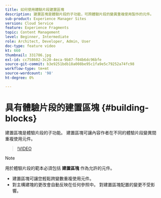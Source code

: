 ```yaml
---
title: 如何使用體驗片段建置區塊
description: 建置區塊是體驗片段的子功能，可跨體驗片段的變異重複使用製作的元件。
sub-product: Experience Manager Sites
version: Cloud Service
feature: Experience Fragments
topic: Content Management
level: Beginner, Intermediate
role: Architect, Developer, Admin, User
doc-type: feature video
kt: 660
thumbnail: 331786.jpg
exl-id: cc758602-3c20-4eca-9b87-f04b6dc96bfe
source-git-commit: b3e9251bdb18a008be95c1fa9e5c79252a74fc98
workflow-type: tm+mt
source-wordcount: '98'
ht-degree: 0%

---
```


# 具有體驗片段的建置區塊 {#building-blocks}


建置區塊是體驗片段的子功能。 建置區塊可讓內容作者在不同的體驗片段變異間重複使用元件。

>[!VIDEO](https://video.tv.adobe.com/v/331786?quality=12&learn=on)

>[!NOTE]
>
> 用於體驗片段的範本必須包括 **建置區塊** 作為允許的元件。

* 建置區塊可讓您輕鬆跨變數重複使用元件。
* 對主構建塊的更改會自動反映在任何參照中。 對建置區塊配置的變更不受影響。
